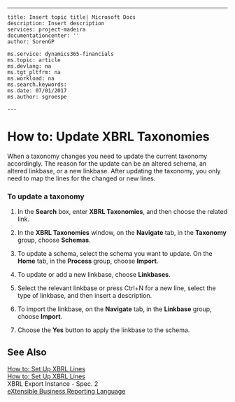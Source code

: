 ---
    title: Insert topic title| Microsoft Docs
    description: Insert description
    services: project-madeira
    documentationcenter: ''
    author: SorenGP

    ms.service: dynamics365-financials
    ms.topic: article
    ms.devlang: na
    ms.tgt_pltfrm: na
    ms.workload: na
    ms.search.keywords:
    ms.date: 07/01/2017
    ms.author: sgroespe

    ---
# How to: Update XBRL Taxonomies
When a taxonomy changes you need to update the current taxonomy accordingly. The reason for the update can be an altered schema, an altered linkbase, or a new linkbase. After updating the taxonomy, you only need to map the lines for the changed or new lines.  
  
### To update a taxonomy  
  
1.  In the **Search** box, enter **XBRL Taxonomies**, and then choose the related link.  
  
2.  In the **XBRL Taxonomies** window, on the **Navigate** tab, in the **Taxonomy** group, choose **Schemas**.  
  
3.  To update a schema, select the schema you want to update. On the **Home** tab, in the **Process** group, choose **Import**.  
  
4.  To update or add a new linkbase, choose **Linkbases**.  
  
5.  Select the relevant linkbase or press Ctrl\+N for a new line, select the type of linkbase, and then insert a description.  
  
6.  To import the linkbase, on the **Navigate** tab, in the **Linkbase** group, choose **Import**.  
  
7.  Choose the **Yes** button to apply the linkbase to the schema.  
  
## See Also  
 [How to: Set Up XBRL Lines](../BusinessIntelligence/how-to-set-up-xbrl-lines.md)   
 [How to: Set Up XBRL Lines](../BusinessIntelligence/how-to-set-up-xbrl-lines.md)   
 XBRL Export Instance \- Spec. 2   
 [eXtensible Business Reporting Language](../BusinessIntelligence/extensible-business-reporting-language.md)
